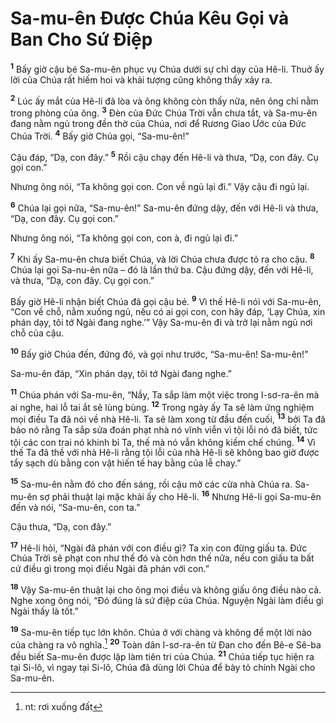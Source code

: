 # Sa-mu-ên Ðược Chúa Kêu Gọi và Ban Cho Sứ Ðiệp
<sup><b>1</b></sup> Bấy giờ cậu bé Sa-mu-ên phục vụ Chúa dưới sự chỉ dạy của Hê-li. Thuở ấy lời của Chúa rất hiếm hoi và khải tượng cũng không thấy xảy ra.

<sup><b>2</b></sup> Lúc ấy mắt của Hê-li đã lòa và ông không còn thấy nữa, nên ông chỉ nằm trong phòng của ông. <sup><b>3</b></sup> Ðèn của Ðức Chúa Trời vẫn chưa tắt, và Sa-mu-ên đang nằm ngủ trong đền thờ của Chúa, nơi để Rương Giao Ước của Ðức Chúa Trời. <sup><b>4</b></sup> Bấy giờ Chúa gọi, “Sa-mu-ên!”

Cậu đáp, “Dạ, con đây.” <sup><b>5</b></sup> Rồi cậu chạy đến Hê-li và thưa, “Dạ, con đây. Cụ gọi con.”

Nhưng ông nói, “Ta không gọi con. Con về ngủ lại đi.” Vậy cậu đi ngủ lại.

<sup><b>6</b></sup> Chúa lại gọi nữa, “Sa-mu-ên!” Sa-mu-ên đứng dậy, đến với Hê-li và thưa, “Dạ, con đây. Cụ gọi con.”

Nhưng ông nói, “Ta không gọi con, con à, đi ngủ lại đi.”

<sup><b>7</b></sup> Khi ấy Sa-mu-ên chưa biết Chúa, và lời Chúa chưa được tỏ ra cho cậu. <sup><b>8</b></sup> Chúa lại gọi Sa-nu-ên nữa – đó là lần thứ ba. Cậu đứng dậy, đến với Hê-li, và thưa, “Dạ, con đây. Cụ gọi con.”

Bấy giờ Hê-li nhận biết Chúa đã gọi cậu bé. <sup><b>9</b></sup> Vì thế Hê-li nói với Sa-mu-ên, “Con về chỗ, nằm xuống ngủ, nếu có ai gọi con, con hãy đáp, ‘Lạy Chúa, xin phán dạy, tôi tớ Ngài đang nghe.’” Vậy Sa-mu-ên đi và trở lại nằm ngủ nơi chỗ của cậu.

<sup><b>10</b></sup> Bấy giờ Chúa đến, đứng đó, và gọi như trước, “Sa-mu-ên! Sa-mu-ên!”

Sa-mu-ên đáp, “Xin phán dạy, tôi tớ Ngài đang nghe.”

<sup><b>11</b></sup> Chúa phán với Sa-mu-ên, “Nầy, Ta sắp làm một việc trong I-sơ-ra-ên mà ai nghe, hai lỗ tai ắt sẽ lùng bùng. <sup><b>12</b></sup> Trong ngày ấy Ta sẽ làm ứng nghiệm mọi điều Ta đã nói về nhà Hê-li. Ta sẽ làm xong từ đầu đến cuối, <sup><b>13</b></sup> bởi Ta đã bảo nó rằng Ta sắp sửa đoán phạt nhà nó vĩnh viễn vì tội lỗi nó đã biết, tức tội các con trai nó khinh bỉ Ta, thế mà nó vẫn không kiềm chế chúng. <sup><b>14</b></sup> Vì thế Ta đã thề với nhà Hê-li rằng tội lỗi của nhà Hê-li sẽ không bao giờ được tẩy sạch dù bằng con vật hiến tế hay bằng của lễ chay.”

<sup><b>15</b></sup> Sa-mu-ên nằm đó cho đến sáng, rồi cậu mở các cửa nhà Chúa ra. Sa-mu-ên sợ phải thuật lại mặc khải ấy cho Hê-li. <sup><b>16</b></sup> Nhưng Hê-li gọi Sa-mu-ên đến và nói, “Sa-mu-ên, con ta.”

Cậu thưa, “Dạ, con đây.”

<sup><b>17</b></sup> Hê-li hỏi, “Ngài đã phán với con điều gì? Ta xin con đừng giấu ta. Ðức Chúa Trời sẽ phạt con như thế đó và còn hơn thế nữa, nếu con giấu ta bất cứ điều gì trong mọi điều Ngài đã phán với con.”

<sup><b>18</b></sup> Vậy Sa-mu-ên thuật lại cho ông mọi điều và không giấu ông điều nào cả. Nghe xong ông nói, “Ðó đúng là sứ điệp của Chúa. Nguyện Ngài làm điều gì Ngài thấy là tốt.”

<sup><b>19</b></sup> Sa-mu-ên tiếp tục lớn khôn. Chúa ở với chàng và không để một lời nào của chàng ra vô nghĩa.[^1-cc87c356-90a4-4fd1-9c6a-a52048ef1d61] <sup><b>20</b></sup> Toàn dân I-sơ-ra-ên từ Ðan cho đến Bê-e Sê-ba đều biết Sa-mu-ên được lập làm tiên tri của Chúa. <sup><b>21</b></sup> Chúa tiếp tục hiện ra tại Si-lô, vì ngay tại Si-lô, Chúa đã dùng lời Chúa để bày tỏ chính Ngài cho Sa-mu-ên.

[^1-cc87c356-90a4-4fd1-9c6a-a52048ef1d61]: nt: rơi xuống đất